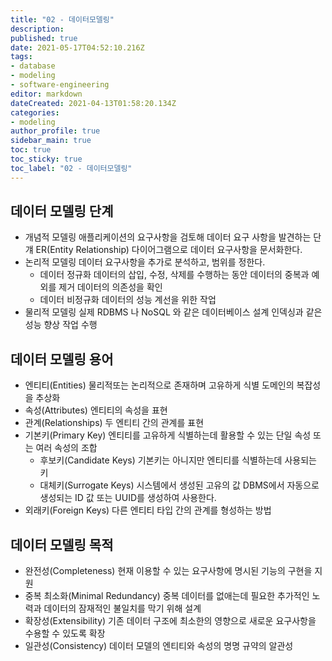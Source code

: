 ```yaml
---
title: "02 - 데이터모델링"
description: 
published: true
date: 2021-05-17T04:52:10.216Z
tags: 
- database
- modeling
- software-engineering
editor: markdown
dateCreated: 2021-04-13T01:58:20.134Z
categories:
- modeling
author_profile: true
sidebar_main: true
toc: true
toc_sticky: true
toc_label: "02 - 데이터모델링"
---
```


## 데이터 모델링 단계
- 개념적 모델링
애플리케이션의 요구사항을 검토해 데이터 요구 사항을 발견하는 단걔
ER(Entity Relationship) 다이어그램으로 데이터 요구사항을 문서화한다.
- 논리적 모델링
데이터 요구사항을 추가로 분석하고, 범위를 정한다.
	* 데이터 정규화
  데이터의 삽입, 수정, 삭제를 수행하는 동안 데이터의 중복과 예외를 제거
  데이터의 의존성을 확인
  * 데이터 비정규화
  데이터의 성능 계선을 위한 작업
- 물리적 모델링
실제 RDBMS 나 NoSQL 와 같은 데이터베이스 설계
인덱싱과 같은 성능 향상 작업 수행

## 데이터 모델링 용어
- 엔티티(Entities)
물리적또는 논리적으로 존재하며 고유하게 식별
도메인의 복잡성을 추상화
- 속성(Attributes)
엔티티의 속성을 표현
- 관계(Relationships)
두 엔티티 간의 관계를 표현
- 기본키(Primary Key)
엔티티를 고유하게 식별하는데 활용할 수 있는 단일 속성 또는 여러 속성의 조합
	- 후보키(Candidate Keys)
  기본키는 아니지만 엔티티를 식별하는데 사용되는 키
	- 대체키(Surrogate Keys)
  시스템에서 생성된 고유의 값
  DBMS에서 자동으로 생성되는 ID 값 또는 UUID를 생성하여 사용한다.
- 외래키(Foreign Keys)
다른 엔티티 타입 간의 관계를 형성하는 방법

## 데이터 모델링 목적
- 완전성(Completeness)
현재 이용할 수 있는 요구사항에 명시된 기능의 구현을 지원
- 중복 최소화(Minimal Redundancy)
중복 데이터를 없애는데 필요한 추가적인 노력과 데이터의 잠재적인 불일치를 막기 위해 설계
- 확장성(Extensibility)
기존 데이터 구조에 최소한의 영향으로 새로운 요구사항을 수용할 수 있도록 확장
- 일관성(Consistency)
데이터 모델의 엔티티와 속성의 명명 규약의 알관성




